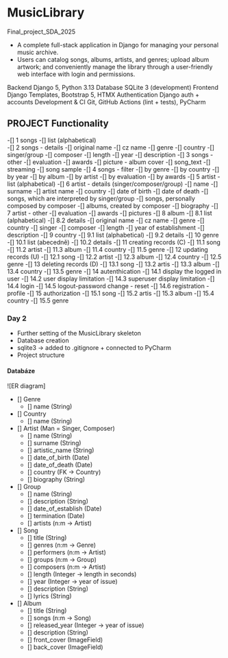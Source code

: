 # MusicLibrary 
Final_project_SDA_2025 

- A complete full-stack application in Django for managing your personal music archive. 
- Users can catalog songs, albums, artists, and genres; upload album artwork; 
  and conveniently manage the library through a user-friendly web interface with login 
  and permissions.

Backend             Django 5, Python 3.13 
Database            SQLite 3 (development)
Frontend            Django Templates, Bootstrap 5, HTMX
Authentication      Django auth + accounts 
Development & CI    Git, GitHub Actions (lint + tests), PyCharm

## PROJECT Functionality 
-[] 1 songs 
    -[] list (alphabetical)  
-[] 2 songs - details 
    -[] original name
    -[] cz name
    -[] genre
    -[] country
    -[] singer/group
    -[] composer
    -[] length
    -[] year
    -[] description
-[] 3 songs - other
    -[] evaluation
    -[] awards
    -[] picture - album cover
    -[] song_text
    -[] streaming
    -[] song sample
-[] 4 songs - filter 
    -[] by genre
    -[] by country 
    -[] by year 
    -[] by album 
    -[] by artist
    -[] by evaluation
    -[] by awards
-[] 5 artist - list (alphabetical)
-[] 6 artist - details (singer/composer/group)
    -[] name
    -[] surname
    -[] artist name
    -[] country
    -[] date of birth
    -[] date of death
    -[] songs, which are interpreted by singer/group 
    -[] songs, personally composed by composer 
    -[] albums, created by composer
    -[] biography
-[] 7 artist - other 
    -[] evaluation
    -[] awards
    -[] pictures
-[] 8 album 
    -[] 8.1 list (alphabetical)
    -[] 8.2 details
        -[] original name
        -[] cz name
        -[] genre
        -[] country
        -[] singer
        -[] composer
        -[] length
        -[] year of establishment
        -[] description
-[] 9 country
    -[] 9.1 list (alphabetical)
    -[] 9.2 details
-[] 10 genre
    -[] 10.1 list (abecedně)
    -[] 10.2 details
-[] 11 creating records (C)
    -[] 11.1 song
    -[] 11.2 artist
    -[] 11.3 album
    -[] 11.4 country
    -[] 11.5 genre
-[] 12 updating records (U)
    -[] 12.1 song
    -[] 12.2 artist
    -[] 12.3 album
    -[] 12.4 country
    -[] 12.5 genre
-[] 13 deleting records (D)
    -[] 13.1 song
    -[] 13.2 artis
    -[] 13.3 album
    -[] 13.4 country
    -[] 13.5 genre
-[] 14 autenthication 
    -[] 14.1 display the logged in user
    -[] 14.2 user display limitation
    -[] 14.3 superuser display limitation
    -[] 14.4 login
    -[] 14.5 logout-password change - reset
    -[] 14.6 registration - profile
-[] 15 authorization
    -[] 15.1 song
    -[] 15.2 artis
    -[] 15.3 album
    -[] 15.4 country
    -[] 15.5 genre

### Day 2
- Further setting of the MusicLibrary skeleton 
- Database creation 
- sqlite3 -> added to .gitignore + connected to PyCharm 
- Project structure 

#### Databáze
![ER diagram]
- [] Genre
  - [] name (String)
- [] Country
  - [] name (String)
- [] Artist (Man = Singer, Composer)
  - [] name (String)
  - [] surname (String)
  - [] artistic_name (String)
  - [] date_of_birth (Date)
  - [] date_of_death (Date)
  - [] country (FK -> Country)
  - [] biography (String)
- [] Group 
  - [] name (String)
  - [] description (String) 
  - [] date_of_establish (Date)
  - [] termination (Date)
  - [] artists (n:m -> Artist)
- [] Song
  - [] title (String)
  - [] genres (n:m -> Genre)
  - [] performers (n:m -> Artist)
  - [] groups (n:m -> Group)
  - [] composers (n:m -> Artist)
  - [] length (Integer -> length in seconds)
  - [] year (Integer -> year of issue)
  - [] description (String)
  - [] lyrics (String)
- [] Album 
  - [] title (String)
  - [] songs (n:m -> Song)
  - [] released_year (Integer -> year of issue)
  - [] description (String)
  - [] front_cover (ImageField) 
  - [] back_cover (ImageField) 
  






   
    
    
